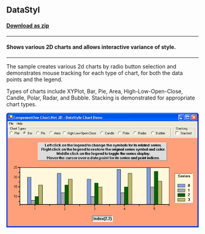 ## DataStyl
#### [Download as zip](https://grapecity.github.io/DownGit/#/home?url=https://github.com/GrapeCity/ComponentOne-WinForms-Samples/tree/master/NetFramework\Charts\CS\DataStyl)
____
#### Shows various 2D charts and allows interactive variance of style.
____
The sample creates various 2d charts by radio button selection and demonstrates mouse tracking for each type of chart, for both the data points and the legend.

Types of charts include XYPlot, Bar, Pie, Area, High-Low-Open-Close, Candle, Polar, Radar, and Bubble.
Stacking is demonstrated for appropriate chart types.

![screenshot](screenshot.PNG)
